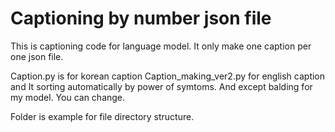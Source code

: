 # Captioning by number json file
This is captioning code for language model.
It only make one caption per one json file.

Caption.py is for korean caption
Caption_making_ver2.py for english caption and It sorting automatically by power of symtoms. And except balding for my model.
You can change.

Folder is example for file directory structure.
